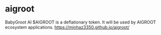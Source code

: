 # aigroot
BabyGroot AI $AIGROOT is a deflationary token. It will be used by AIGROOT ecosystem applications.
https://minhaz3350.github.io/aigroot/
